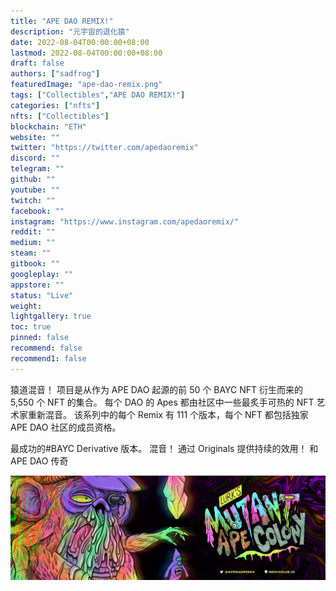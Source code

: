```yaml
---
title: "APE DAO REMIX!"
description: "元宇宙的退化猿"
date: 2022-08-04T00:00:00+08:00
lastmod: 2022-08-04T00:00:00+08:00
draft: false
authors: ["sadfrog"]
featuredImage: "ape-dao-remix.png"
tags: ["Collectibles","APE DAO REMIX!"]
categories: ["nfts"]
nfts: ["Collectibles"]
blockchain: "ETH"
website: ""
twitter: "https://twitter.com/apedaoremix"
discord: ""
telegram: ""
github: ""
youtube: ""
twitch: ""
facebook: ""
instagram: "https://www.instagram.com/apedaoremix/"
reddit: ""
medium: ""
steam: ""
gitbook: ""
googleplay: ""
appstore: ""
status: "Live"
weight: 
lightgallery: true
toc: true
pinned: false
recommend: false
recommend1: false
---
```

<p>猿道混音！ 项目是从作为 APE DAO 起源的前 50 个 BAYC NFT 衍生而来的 5,550 个 NFT 的集合。 每个 DAO 的 Apes 都由社区中一些最炙手可热的 NFT 艺术家重新混音。 该系列中的每个 Remix 有 111 个版本，每个 NFT 都包括独家 APE DAO 社区的成员资格。</p>

最成功的#BAYC Derivative 版本。 混音！ 通过 Originals 提供持续的效用！ 和 APE DAO 传奇

![](sadfrog.jpg)